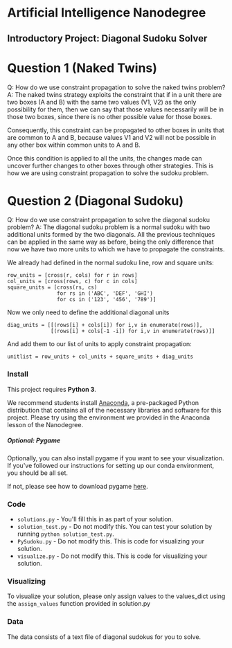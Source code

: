 # Artificial Intelligence Nanodegree
## Introductory Project: Diagonal Sudoku Solver

# Question 1 (Naked Twins)
Q: How do we use constraint propagation to solve the naked twins problem?  
A: The naked twins strategy exploits the constraint that if in a unit there are two boxes (A and B) with the same two 
values (V1, V2) as the only possibility for them, then we can say that those values necessarily will be in those two 
boxes, since there is no other possible value for those boxes.

Consequently, this constraint can be propagated to other boxes in units that are common to A and B, because values V1
and V2 will not be possible in any other box within common units to A and B. 
 
Once this condition is applied to all the units, the changes made can uncover further changes to other boxes through 
other strategies. This is how we are using constraint propagation to solve the sudoku problem.

# Question 2 (Diagonal Sudoku)
Q: How do we use constraint propagation to solve the diagonal sudoku problem?
A: The diagonal sudoku problem is a normal sudoku with two additional units formed by the two diagonals. All the 
previous techniques can be applied in the same way as before, being the only difference that now we have two more 
units to which we have to propagate the constraints.

We already had defined in the normal sudoku line, row and square units:

~~~~
row_units = [cross(r, cols) for r in rows]
col_units = [cross(rows, c) for c in cols]
square_units = [cross(rs, cs) 
                for rs in ('ABC', 'DEF', 'GHI') 
                for cs in ('123', '456', '789')]
~~~~

Now we only need to define the additional diagonal units

~~~~
diag_units = [[(rows[i] + cols[i]) for i,v in enumerate(rows)],
              [(rows[i] + cols[-1 -i]) for i,v in enumerate(rows)]]
~~~~

And add them to our list of units to apply constraint propagation:

~~~~
unitlist = row_units + col_units + square_units + diag_units
~~~~

### Install

This project requires **Python 3**.

We recommend students install [Anaconda](https://www.continuum.io/downloads), a pre-packaged Python distribution that contains all of the necessary libraries and software for this project. 
Please try using the environment we provided in the Anaconda lesson of the Nanodegree.

##### Optional: Pygame

Optionally, you can also install pygame if you want to see your visualization. If you've followed our instructions for setting up our conda environment, you should be all set.

If not, please see how to download pygame [here](http://www.pygame.org/download.shtml).

### Code

* `solutions.py` - You'll fill this in as part of your solution.
* `solution_test.py` - Do not modify this. You can test your solution by running `python solution_test.py`.
* `PySudoku.py` - Do not modify this. This is code for visualizing your solution.
* `visualize.py` - Do not modify this. This is code for visualizing your solution.

### Visualizing

To visualize your solution, please only assign values to the values_dict using the ```assign_values``` function provided in solution.py

### Data

The data consists of a text file of diagonal sudokus for you to solve.